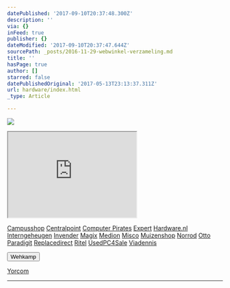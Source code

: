 ```yaml
---
datePublished: '2017-09-10T20:37:48.300Z'
description: ''
via: {}
inFeed: true
publisher: {}
dateModified: '2017-09-10T20:37:47.644Z'
sourcePath: _posts/2016-11-29-webwinkel-verzameling.md
title: ''
hasPage: true
author: []
starred: false
datePublishedOriginal: '2017-05-13T23:13:37.311Z'
url: hardware/index.html
_type: Article

---
```

![](https://the-grid-user-content.s3-us-west-2.amazonaws.com/e4f5c7a1-5645-4150-88af-80872fdd68a7.jpg)

<iframe src="https://the-grid.github.io/ed-userhtml/?g=eJy1Vk2PmzAQvedXUKTlFsxHst1NYlbb3VattN32kEN7igZ7AlaMQcYR2X9fQ8gqqRJpD0FCNoPEm_eeZ0ZefHr-9bT8-_urk5tCJqPFYUPgyWi0ACfXuKZubkw1I6RpGv9RihRS8FlZuI4BnaGh7iqVoDZushBF5tSanfyRlgVo4ytJfhSQYU0UT1di_2pyzLTgpBFqg1IBFOSQoFKZ64C06N-XP18cszWlFiBdpzZvEqnbCG7yWRgE1W6eo8hy0waOjdJSc9SzYG4JEUicC0IY1lxoZC21YaSATTHucwwpxzDfaOBoF7ZB7Ss05IHRcHo7CTwoqnlB78JpdHffBUDDOP58G3aBpt22pYMdJu4qjXU9-HlaaNQKDLbkjDXAGHofTFZhtNrrXfWCb6JvAx33O4OhtaYIZiw6ZoMoOeBfTcclGSw3EgfrvwP-B2VExzKij8m40HpRNAnivvXC6FzbvTbNmPO--c6VpKNRUleV61LKsnGTZ1RK1BxBtrP3Kv7wd8grtOf0vEe1pVZZUgp1pctMQ1GA5dmJIEwKttmvDxUNPUO3Wno1ncRh4K3p8s-LZz_QFucmfrQu2Wevs_vfU1Ag_VLK8SvyBtOBqsji22SDOdSzYqhsEcmqFKrj1lcUEYrjzq_yqh1o0_h4oB3V0Pmx9n8NLZ5OkyTONQw6YX7NkWGt52_2OkL215J_OQny5w" height="200" style=""></iframe>

[Campusshop][0]
[Centralpoint][1]
[Computer Pirates][2]
[Expert][3]
[Hardware.nl][4]
[Interngeheugen][5]
[Invender][6]
[Magix][7]
[Medion][8]
[Misco][9]
[Muizenshop][10]
[Norrod][11]
[Otto][12]
[Paradigit][13]
[Replacedirect][14]
[Ritel][15]
[UsedPC4Sale][16]
[Viadennis][17]

<button data-role="cta" style="">Wehkamp</button>

[Yorcom][18]

---



[0]: http://www.campusshop.nl/tt/index.aspx?tt=23397_12_133761_Campusshop&r=%2F
[1]: http://www.centralpoint.nl/tracker/index.php?tt=534_12_133761_Ned-Web&r=%2F
[2]: http://www.computerpirates.com/
[3]: http://tc.tradetracker.net/?c=5515&m=12&a=133761&u=%2F
[4]: http://www.hardware.nl/
[5]: http://www.interngeheugen.com/tt/?tt=2902_12_133761_Interngeheugen&r=%2F
[6]: http://www.invender.nl/ttiv/index.php?tt=352_12_133761_Invender&r=%2F
[7]: http://www.magix.com/ap/tradetracker/?tt=2074_12_133761_Magix&r=%2F
[8]: http://tc.tradetracker.net/?c=3452&m=12&a=133761
[9]: http://www.misco.nl/
[10]: http://www.muizenshop.nl/
[11]: http://www.norrod.nl/tt/index.aspx?tt=23396_12_133761_Norrod&r=%2F
[12]: http://www.otto.nl/
[13]: http://www.paradigit.nl/tt/index.aspx?tt=5043_12_133761_Paradigit&r=%2F
[14]: http://www.replacedirect.nl/
[15]: http://www.ritel.nl/telecom/?tt=668_12_133761_Ritel&r=%2F
[16]: http://tc.tradetracker.net/?c=20400&m=12&a=133761&r=UsedPC4sale&u=%2F
[17]: http://www.viadennis.nl/computer/?tt=15804_12_133761_Viadennis&r=%2F
[18]: http://www.yorcom.nl/shopping/?tt=4837_12_133761_Rapportagened.webw&r=%2F
